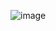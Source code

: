 
![image](https://github.com/Dillipmeher/Project/assets/143451788/a6eefc17-bb5e-4ca8-ba17-74d3b1f3d729)
